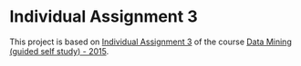 # Individual Assignment 3

This project is based on [Individual Assignment 3](https://docs.google.com/document/d/1ns3G-0EKdorxN1PC_fKFEfbiGG3fQVAIPDrg_m0LBhw/edit?usp=sharing)
of the course [Data Mining (guided self study) - 2015](https://www.cs.helsinki.fi/en/courses/582634/2015/k/k/1).
